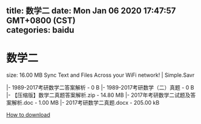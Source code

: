 
title: 数学二
date: Mon Jan 06 2020 17:47:57 GMT+0800 (CST)    
categories: baidu
---

# 数学二
size: 16.00 MB
 Sync Text and Files Across your WiFi network! | Simple.Savr
 
|- 1989-2017考研数学二答案解析 - 0 B
|- 1989-2017考研数学（二）真题 - 0 B
|- 【压缩版】数学二真题答案解析.zip - 14.80 MB
|- 2017年考研数学二试题及答案解析.doc - 1.00 MB
|- 2017考研数学二真题.docx - 205.00 kB

[How to download](https://bpcam.bemobtrk.com/go/2ceec3aa-1ca2-46d6-b9ff-aaa5c184517c?jno=2518)